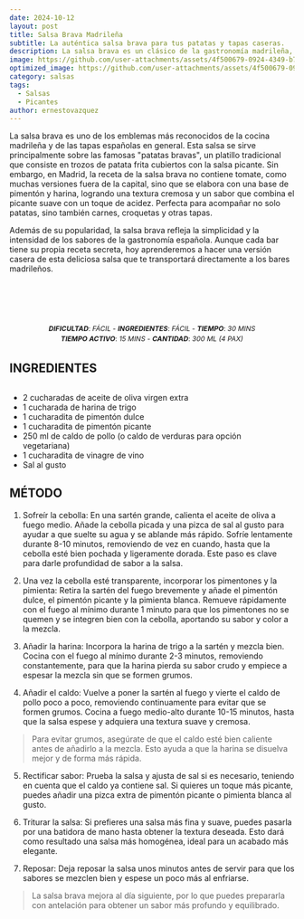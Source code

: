 ```yaml
---
date: 2024-10-12
layout: post
title: Salsa Brava Madrileña
subtitle: La auténtica salsa brava para tus patatas y tapas caseras.
description: La salsa brava es un clásico de la gastronomía madrileña, conocida por su toque picante y su textura espesa, perfecta para acompañar patatas bravas y otras tapas.
image: https://github.com/user-attachments/assets/4f500679-0924-4349-b75a-b23ed362e298
optimized_image: https://github.com/user-attachments/assets/4f500679-0924-4349-b75a-b23ed362e298
category: salsas
tags:
  - Salsas
  - Picantes
author: ernestovazquez
---
```


La salsa brava es uno de los emblemas más reconocidos de la cocina madrileña y de las tapas españolas en general. Esta salsa se sirve principalmente sobre las famosas "patatas bravas", un platillo tradicional que consiste en trozos de patata frita cubiertos con la salsa picante. Sin embargo, en Madrid, la receta de la salsa brava no contiene tomate, como muchas versiones fuera de la capital, sino que se elabora con una base de pimentón y harina, logrando una textura cremosa y un sabor que combina el picante suave con un toque de acidez. Perfecta para acompañar no solo patatas, sino también carnes, croquetas y otras tapas.

Además de su popularidad, la salsa brava refleja la simplicidad y la intensidad de los sabores de la gastronomía española. Aunque cada bar tiene su propia receta secreta, hoy aprenderemos a hacer una versión casera de esta deliciosa salsa que te transportará directamente a los bares madrileños.

<div style="display: flex; justify-content: center; text-align: center; margin-bottom: 10px; font-size: 12px;">
  <div>
    <br>
    <br>
    <br>
    <br>
    <br>
    <p style="margin: 0; line-height: 1.5;"><em><strong>DIFICULTAD</strong></em>: <em>FÁCIL</em> - <em><strong>INGREDIENTES</strong></em>: <em>FÁCIL</em> - <em><strong>TIEMPO</strong></em>: <em>30 MINS</em></p>
    <p style="margin: 0; line-height: 1.5;"><em><strong>TIEMPO ACTIVO</strong></em>: <em>15 MINS</em> - <em><strong>CANTIDAD</strong></em>: <em>300 ML (4 PAX)</em></p>
  </div>
</div>


## INGREDIENTES

<div style="display: flex; justify-content: space-between;">
  <div style="flex: 1; margin-right: 20px;">
    <ul style="margin-bottom: 0;">
      <li>2 cucharadas de aceite de oliva virgen extra</li>
      <li>1 cucharada de harina de trigo</li>
      <li>1 cucharadita de pimentón dulce</li>
      <li>1 cucharadita de pimentón picante</li>
      <li>250 ml de caldo de pollo (o caldo de verduras para opción vegetariana)</li>
      <li>1 cucharadita de vinagre de vino</li>
      <li>Sal al gusto</li>
    </ul>
  </div>
</div>

## MÉTODO

1. Sofreír la cebolla: En una sartén grande, calienta el aceite de oliva a fuego medio. Añade la cebolla picada y una pizca de sal al gusto para ayudar a que suelte su agua y se ablande más rápido. Sofríe lentamente durante 8-10 minutos, removiendo de vez en cuando, hasta que la cebolla esté bien pochada y ligeramente dorada. Este paso es clave para darle profundidad de sabor a la salsa.

2. Una vez la cebolla esté transparente, incorporar los pimentones y la pimienta: Retira la sartén del fuego brevemente y añade el pimentón dulce, el pimentón picante y la pimienta blanca. Remueve rápidamente con el fuego al mínimo durante 1 minuto para que los pimentones no se quemen y se integren bien con la cebolla, aportando su sabor y color a la mezcla.

3. Añadir la harina: Incorpora la harina de trigo a la sartén y mezcla bien. Cocina con el fuego al mínimo durante 2-3 minutos, removiendo constantemente, para que la harina pierda su sabor crudo y empiece a espesar la mezcla sin que se formen grumos.

4. Añadir el caldo: Vuelve a poner la sartén al fuego y vierte el caldo de pollo poco a poco, removiendo continuamente para evitar que se formen grumos. Cocina a fuego medio-alto durante 10-15 minutos, hasta que la salsa espese y adquiera una textura suave y cremosa.

> Para evitar grumos, asegúrate de que el caldo esté bien caliente antes de añadirlo a la mezcla. Esto ayuda a que la harina se disuelva mejor y de forma más rápida.

5. Rectificar sabor: Prueba la salsa y ajusta de sal si es necesario, teniendo en cuenta que el caldo ya contiene sal. Si quieres un toque más picante, puedes añadir una pizca extra de pimentón picante o pimienta blanca al gusto.

6. Triturar la salsa: Si prefieres una salsa más fina y suave, puedes pasarla por una batidora de mano hasta obtener la textura deseada. Esto dará como resultado una salsa más homogénea, ideal para un acabado más elegante.

7. Reposar: Deja reposar la salsa unos minutos antes de servir para que los sabores se mezclen bien y espese un poco más al enfriarse.

> La salsa brava mejora al día siguiente, por lo que puedes prepararla con antelación para obtener un sabor más profundo y equilibrado.
